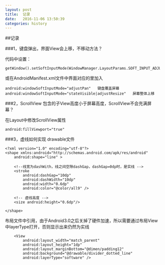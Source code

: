 ```yaml
---
layout: post
title:  记录
date:   2016-11-06 13:50:39
categories: history
---
```



##记录

###1，键盘弹出，界面View会上移，不移动方法？

代码中设置：
```
getWindow().setSoftInputMode(WindowManager.LayoutParams.SOFT_INPUT_ADJUST_PAN);
```
或在AndroidManifest.xml文件中界面对应的<activity>里加入
```
android:windowSoftInputMode="adjustPan"   键盘覆盖屏幕
android:windowSoftInputMode="stateVisible|adjustResize"   屏幕整体上移
```

###2，ScrollView 包含的子View高度小于屏幕高度，ScrollView不会充满屏幕？

在Layout中修改ScrollView属性
```
android:fillViewport="true"
```

###3，虚线如何实现
drawable文件
```
<?xml version="1.0" encoding="utf-8"?>
<shape xmlns:android="http://schemas.android.com/apk/res/android"
    android:shape="line" >

    <!--线宽为dashWith，线之间空隙dashGap，dashGap=0dp时，是实线 -->
    <stroke
        android:dashGap="10dp"
        android:dashWidth="10dp"
        android:width="0.6dp"
        android:color="@color/all9" />

    <!-- 虚线高度 -->
    <size android:height="0.6dp"/>

</shape>
```
布局文件中引用，由于Android3.0之后关掉了硬件加速，所以需要通过布局View中layerType打开，否则显示出来仍然为实线

```
    <View
        android:layout_width="match_parent"
        android:layout_height="1dp"
        android:layout_marginBottom="@dimen/padding12"
        android:background="@drawable/divider_dotted_line"
        android:layerType="software" />
```
 
 
 


